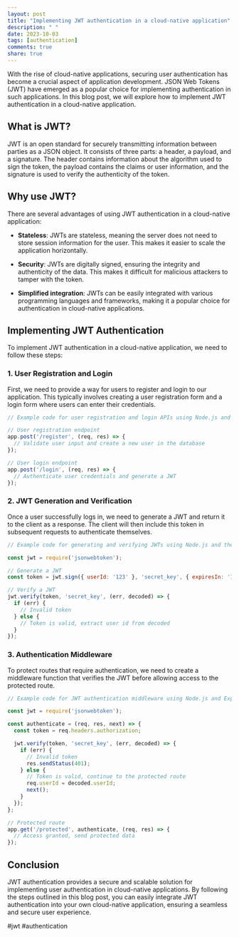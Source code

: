 ```yaml
---
layout: post
title: "Implementing JWT authentication in a cloud-native application"
description: " "
date: 2023-10-03
tags: [authentication]
comments: true
share: true
---
```


With the rise of cloud-native applications, securing user authentication has become a crucial aspect of application development. JSON Web Tokens (JWT) have emerged as a popular choice for implementing authentication in such applications. In this blog post, we will explore how to implement JWT authentication in a cloud-native application.

## What is JWT?

JWT is an open standard for securely transmitting information between parties as a JSON object. It consists of three parts: a header, a payload, and a signature. The header contains information about the algorithm used to sign the token, the payload contains the claims or user information, and the signature is used to verify the authenticity of the token.

## Why use JWT?

There are several advantages of using JWT authentication in a cloud-native application:

- **Stateless**: JWTs are stateless, meaning the server does not need to store session information for the user. This makes it easier to scale the application horizontally.

- **Security**: JWTs are digitally signed, ensuring the integrity and authenticity of the data. This makes it difficult for malicious attackers to tamper with the token.

- **Simplified integration**: JWTs can be easily integrated with various programming languages and frameworks, making it a popular choice for authentication in cloud-native applications.

## Implementing JWT Authentication

To implement JWT authentication in a cloud-native application, we need to follow these steps:

### 1. User Registration and Login

First, we need to provide a way for users to register and login to our application. This typically involves creating a user registration form and a login form where users can enter their credentials.

```javascript
// Example code for user registration and login APIs using Node.js and Express

// User registration endpoint
app.post('/register', (req, res) => {
  // Validate user input and create a new user in the database
});

// User login endpoint
app.post('/login', (req, res) => {
  // Authenticate user credentials and generate a JWT
});
```

### 2. JWT Generation and Verification

Once a user successfully logs in, we need to generate a JWT and return it to the client as a response. The client will then include this token in subsequent requests to authenticate themselves.

```javascript
// Example code for generating and verifying JWTs using Node.js and the jsonwebtoken library

const jwt = require('jsonwebtoken');

// Generate a JWT
const token = jwt.sign({ userId: '123' }, 'secret_key', { expiresIn: '1h' });

// Verify a JWT
jwt.verify(token, 'secret_key', (err, decoded) => {
  if (err) {
    // Invalid token
  } else {
    // Token is valid, extract user id from decoded
  }
});
```

### 3. Authentication Middleware

To protect routes that require authentication, we need to create a middleware function that verifies the JWT before allowing access to the protected route.

```javascript
// Example code for JWT authentication middleware using Node.js and Express

const jwt = require('jsonwebtoken');

const authenticate = (req, res, next) => {
  const token = req.headers.authorization;

  jwt.verify(token, 'secret_key', (err, decoded) => {
    if (err) {
      // Invalid token
      res.sendStatus(401);
    } else {
      // Token is valid, continue to the protected route
      req.userId = decoded.userId;
      next();
    }
  });
};

// Protected route
app.get('/protected', authenticate, (req, res) => {
  // Access granted, send protected data
});
```

## Conclusion

JWT authentication provides a secure and scalable solution for implementing user authentication in cloud-native applications. By following the steps outlined in this blog post, you can easily integrate JWT authentication into your own cloud-native application, ensuring a seamless and secure user experience.

#jwt #authentication